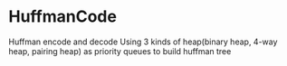 # HuffmanCode
Huffman encode and decode
Using 3 kinds of heap(binary heap, 4-way heap, pairing heap) as priority queues to build huffman tree
